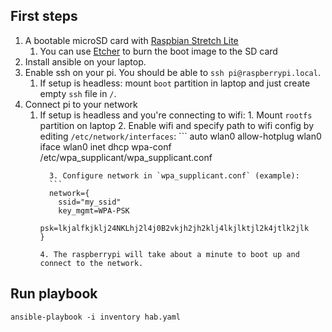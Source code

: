 
## First steps

1. A bootable microSD card with [Raspbian Stretch Lite](https://www.raspberrypi.org/downloads/raspbian/)
   1. You can use [Etcher](https://www.balena.io/etcher/) to burn the boot image to the SD card
2. Install ansible on your laptop.
3. Enable ssh on your pi. You should be able to `ssh pi@raspberrypi.local`.
   1. If setup is headless: mount `boot` partition in laptop and just create empty `ssh` file in `/`.
4. Connect pi to your network
   1. If setup is headless and you're connecting to wifi:
		  1. Mount `rootfs` partition on laptop
      2. Enable wifi and specify path to wifi config by editing `/etc/network/interfaces`:
		  ```
		  auto wlan0
		  allow-hotplug wlan0
		  iface wlan0 inet dhcp
      		wpa-conf /etc/wpa_supplicant/wpa_supplicant.conf
	  	```
		  3. Configure network in `wpa_supplicant.conf` (example):
		  ```
		  network={
 	  		ssid="my_ssid"
   			key_mgmt=WPA-PSK
   			psk=lkjalfkjklj24NKLhj2l4j0B2vkjh2jh2klj4lkjlktjl2k4jtlk2jlk
  		}
  		```		
		  4. The raspberrypi will take about a minute to boot up and connect to the network.

## Run playbook

`ansible-playbook -i inventory hab.yaml`
